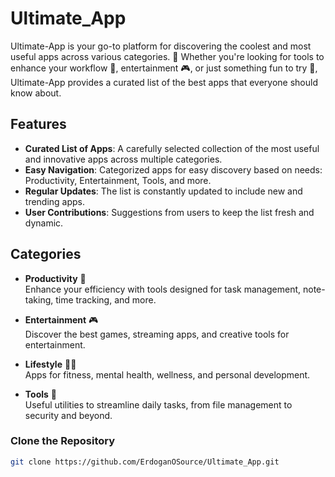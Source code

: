 # Ultimate_App

Ultimate-App is your go-to platform for discovering the coolest and most useful apps across various categories. 🌟 Whether you're looking for tools to enhance your workflow 💼, entertainment 🎮, or just something fun to try 🎉, Ultimate-App provides a curated list of the best apps that everyone should know about.

## Features

- **Curated List of Apps**: A carefully selected collection of the most useful and innovative apps across multiple categories.
- **Easy Navigation**: Categorized apps for easy discovery based on needs: Productivity, Entertainment, Tools, and more.
- **Regular Updates**: The list is constantly updated to include new and trending apps.
- **User Contributions**: Suggestions from users to keep the list fresh and dynamic.

## Categories

- **Productivity** 💼  
  Enhance your efficiency with tools designed for task management, note-taking, time tracking, and more.
  
- **Entertainment** 🎮  
  Discover the best games, streaming apps, and creative tools for entertainment.

- **Lifestyle** 🧘‍♂️  
  Apps for fitness, mental health, wellness, and personal development.

- **Tools** 🔧  
  Useful utilities to streamline daily tasks, from file management to security and beyond.


### Clone the Repository

```bash
git clone https://github.com/ErdoganOSource/Ultimate_App.git
